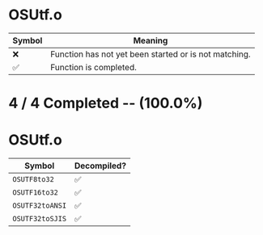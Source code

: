 # OSUtf.o
| Symbol | Meaning 
| ------------- | ------------- 
| :x: | Function has not yet been started or is not matching. 
| :white_check_mark: | Function is completed. 


# 4 / 4 Completed -- (100.0%)
# OSUtf.o
| Symbol | Decompiled? |
| ------------- | ------------- |
| `OSUTF8to32` | :white_check_mark: |
| `OSUTF16to32` | :white_check_mark: |
| `OSUTF32toANSI` | :white_check_mark: |
| `OSUTF32toSJIS` | :white_check_mark: |
